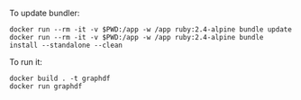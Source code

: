 To update bundler:

```
docker run --rm -it -v $PWD:/app -w /app ruby:2.4-alpine bundle update
docker run --rm -it -v $PWD:/app -w /app ruby:2.4-alpine bundle install --standalone --clean
```

To run it:

```
docker build . -t graphdf
docker run graphdf
```
